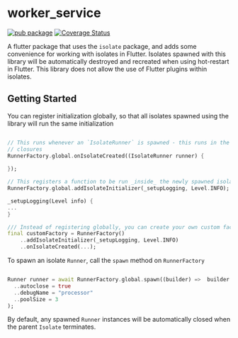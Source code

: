 # worker_service

[![pub package](https://img.shields.io/pub/v/worker_service.svg)](https://pub.dartlang.org/packages/worker_service)
[![Coverage Status](https://coveralls.io/repos/github/SunnyApp/worker_service/badge.svg?branch=master)](https://coveralls.io/github/SunnyApp/worker_service?branch=master)

A flutter package that uses the `isolate` package, and adds some convenience for working with isolates in 
Flutter.  Isolates spawned with this library will be automatically destroyed and recreated when using 
hot-restart in Flutter.  This library does not allow the use of Flutter plugins within isolates.  

## Getting Started

You can register initialization globally, so that all isolates spawned using the library will run the 
same initialization
``` dart

// This runs whenever an `IsolateRunner` is spawned - this runs in the spawning isolate, so it accepts
// closures
RunnerFactory.global.onIsolateCreated((IsolateRunner runner) {
    
});

// This registers a function to be run _inside_ the newly spawned isolate
RunnerFactory.global.addIsolateInitializer(_setupLogging, Level.INFO);

_setupLogging(Level info) {
...
}

/// Instead of registering globally, you can create your own custom factory
final customFactory = RunnerFactory()
    ..addIsolateInitializer(_setupLogging, Level.INFO)
    ..onIsolateCreated(...);

```

To spawn an isolate `Runner`, call the `spawn` method on `RunnerFactory`
``` dart

Runner runner = await RunnerFactory.global.spawn((builder) =>  builder
  ..autoclose = true
  ..debugName = "processor"
  ..poolSize = 3
);

```

By default, any spawned `Runner` instances will be automatically closed when the parent `Isolate` 
terminates. 
